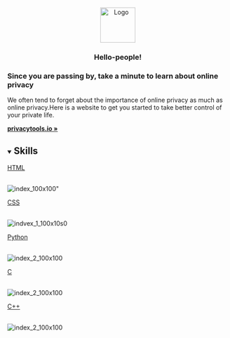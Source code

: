 <!-- PROJECT LOGO -->
<br />
<p style="text-align: center;">
<p align="center">
  <a href="https://github.com/othneildrew/Best-README-Template">
    <img src="images/logo.png" alt="Logo" width="80" height="80">
  </a>

  <h3 style="text-align: center;">Hello-people!</h3>
  <h3>Since you are passing by, take a minute to learn about online privacy</h3>

  <p style="text-align: center;">
  <p>
    We often tend to forget about the importance of online privacy as much as online privacy.Here is a website to get you started to take better control of your private life.
    </p>
    <a href="https://privacytools.io/"><strong>privacytools.io »</strong></a>

<!-- TABLE OF CONTENTS -->
<details open="open">
  <summary><h2 style="display: inline-block">Skills</h2></summary>
  <summary><a href="https://developer.mozilla.org/en-US/docs/Web/Guide/HTML/HTML5/Introduction_to_HTML5">HTML</a></summary>
   <br>   
      
 ![index_100x100](https://user-images.githubusercontent.com/80757858/113532315-b1086200-95e8-11eb-94e2-3cb042224461.png)"
 
   <summary><a href="https://developer.mozilla.org/en-US/docs/Web/CSS">CSS</a></summary>
   <br> 
 
 ![indvex_1_100x10s0](https://user-images.githubusercontent.com/80757858/113534468-730e3c80-95ee-11eb-82b3-153bb73f45b8.jpg)
  
  <summary><a href="https://www.python.org/">Python</a></summary>
   <br>
   
 ![index_2_100x100](https://user-images.githubusercontent.com/80757858/113534455-6d185b80-95ee-11eb-9423-2a62785aa153.jpg) 

  <summary><a href="https://www.cprogramming.com/">C</a></summary>
   <br>
   
 ![index_2_100x100](https://user-images.githubusercontent.com/80757858/113534455-6d185b80-95ee-11eb-9423-2a62785aa153.jpg)
 
   <summary><a href="https://www.cplusplus.com/">C++</a></summary>
   <br>
   
 ![index_2_100x100](https://user-images.githubusercontent.com/80757858/113534455-6d185b80-95ee-11eb-9423-2a62785aa153.jpg)
 
 
   
  
   
